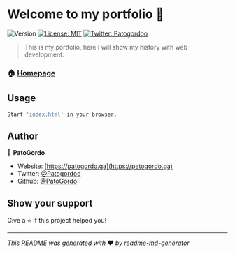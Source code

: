 # Welcome to my portfolio 👋
![Version](https://img.shields.io/badge/version-1.2-blue.svg?cacheSeconds=2592000)
[![License: MIT](https://img.shields.io/badge/License-MIT-yellow.svg)](#)
[![Twitter: Patogordoo](https://img.shields.io/twitter/follow/Patogordoo.svg?style=social)](https://twitter.com/Patogordoo)

> This is my portfolio, here I will show my history with web development.

### 🏠 [Homepage](https://patogordo.ga)

## Usage

```sh
Start 'index.html' in your browser.
```

## Author

👤 **PatoGordo**

* Website: [https://patogordo.ga](https://patogordo.ga)
* Twitter: [@Patogordoo](https://twitter.com/Patogordoo)
* Github: [@PatoGordo](https://github.com/PatoGordo)

## Show your support

Give a ⭐️ if this project helped you!


***
_This README was generated with ❤️ by [readme-md-generator](https://github.com/kefranabg/readme-md-generator)_